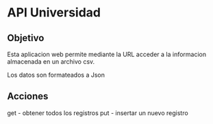 # API Universidad 
## Objetivo
Esta aplicacion web permite mediante la URL acceder a la informacion almacenada en un archivo csv.

Los datos son formateados a Json 

## Acciones 
get - obtener todos los registros 
put - insertar un nuevo registro 